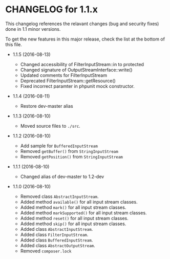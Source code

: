 CHANGELOG for 1.1.x
=====================

This changelog references the relavant changes (bug and security fixes) done in
1.1 minor versions.

To get the new features in this major release, check the list at the bottom of
this file.

* 1.1.5 (2016-08-13)
    * Changed accessibility of FilterInputStream::in to protected 
    * Changed signature of OutputStreamInterface::write()
    * Updated comments for FilterInputStream
    * Deprecated FilterInputStream::getResource()
    * Fixed incorrect paramter in phpunit mock constructor. 

* 1.1.4 (2016-08-11)
    * Restore dev-master alias

* 1.1.3 (2016-08-10)
    * Moved source files to ``./src``.

* 1.1.2 (2016-08-10)
    * Add sample for ``BufferedInputStream``
    * Removed ``getBuffer()`` from ``StringInputStream``
    * Removed ``getPosition()`` from ``StringInputStream`` 

* 1.1.1 (2016-08-10)
    * Changed alias of dev-master to 1.2-dev

* 1.1.0 (2016-08-10)
    * Removed class ``AbstractInputStream``.
    * Added method ``available()`` for all input stream classes.
    * Added method ``mark()`` for all input stream classes.
    * Added method ``markSupported()`` for all input stream classes.
    * Added method ``reset()`` for all input stream classes.
    * Added method ``skip()`` for all input stream classes.
    * Added class ``AbstractInputStream``.
    * Added class ``FilterInputStream``.
    * Added class ``BufferedInputStream``.
    * Added class ``AbstractOutputStream``.
    * Removed ``composer.lock``
